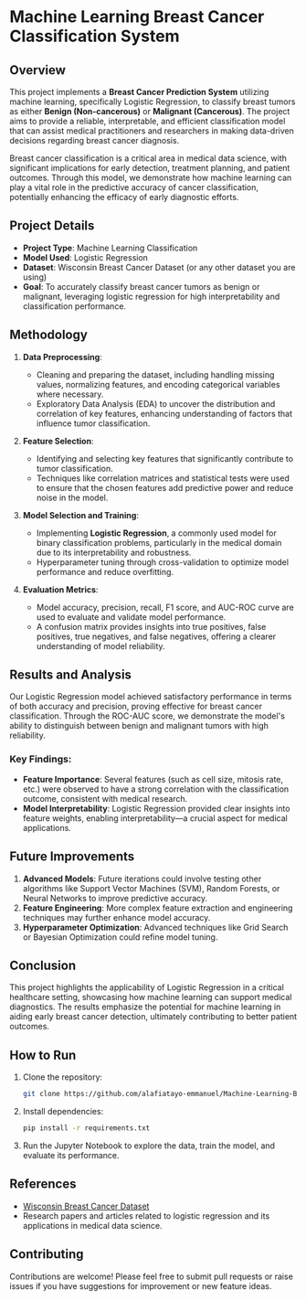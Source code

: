 

# Machine Learning Breast Cancer Classification System

## Overview

This project implements a **Breast Cancer Prediction System** utilizing machine learning, specifically Logistic Regression, to classify breast tumors as either **Benign (Non-cancerous)** or **Malignant (Cancerous)**. The project aims to provide a reliable, interpretable, and efficient classification model that can assist medical practitioners and researchers in making data-driven decisions regarding breast cancer diagnosis.

Breast cancer classification is a critical area in medical data science, with significant implications for early detection, treatment planning, and patient outcomes. Through this model, we demonstrate how machine learning can play a vital role in the predictive accuracy of cancer classification, potentially enhancing the efficacy of early diagnostic efforts.

## Project Details

- **Project Type**: Machine Learning Classification
- **Model Used**: Logistic Regression
- **Dataset**: Wisconsin Breast Cancer Dataset (or any other dataset you are using)
- **Goal**: To accurately classify breast cancer tumors as benign or malignant, leveraging logistic regression for high interpretability and classification performance.

## Methodology

1. **Data Preprocessing**:
   - Cleaning and preparing the dataset, including handling missing values, normalizing features, and encoding categorical variables where necessary.
   - Exploratory Data Analysis (EDA) to uncover the distribution and correlation of key features, enhancing understanding of factors that influence tumor classification.

2. **Feature Selection**:
   - Identifying and selecting key features that significantly contribute to tumor classification.
   - Techniques like correlation matrices and statistical tests were used to ensure that the chosen features add predictive power and reduce noise in the model.

3. **Model Selection and Training**:
   - Implementing **Logistic Regression**, a commonly used model for binary classification problems, particularly in the medical domain due to its interpretability and robustness.
   - Hyperparameter tuning through cross-validation to optimize model performance and reduce overfitting.

4. **Evaluation Metrics**:
   - Model accuracy, precision, recall, F1 score, and AUC-ROC curve are used to evaluate and validate model performance.
   - A confusion matrix provides insights into true positives, false positives, true negatives, and false negatives, offering a clearer understanding of model reliability.

## Results and Analysis

Our Logistic Regression model achieved satisfactory performance in terms of both accuracy and precision, proving effective for breast cancer classification. Through the ROC-AUC score, we demonstrate the model's ability to distinguish between benign and malignant tumors with high reliability.

### Key Findings:
- **Feature Importance**: Several features (such as cell size, mitosis rate, etc.) were observed to have a strong correlation with the classification outcome, consistent with medical research.
- **Model Interpretability**: Logistic Regression provided clear insights into feature weights, enabling interpretability—a crucial aspect for medical applications.

## Future Improvements

1. **Advanced Models**: Future iterations could involve testing other algorithms like Support Vector Machines (SVM), Random Forests, or Neural Networks to improve predictive accuracy.
2. **Feature Engineering**: More complex feature extraction and engineering techniques may further enhance model accuracy.
3. **Hyperparameter Optimization**: Advanced techniques like Grid Search or Bayesian Optimization could refine model tuning.

## Conclusion

This project highlights the applicability of Logistic Regression in a critical healthcare setting, showcasing how machine learning can support medical diagnostics. The results emphasize the potential for machine learning in aiding early breast cancer detection, ultimately contributing to better patient outcomes.

## How to Run

1. Clone the repository:  
   ```bash
   git clone https://github.com/alafiatayo-emmanuel/Machine-Learning-Breast-Cancer-Classification-System.git
   ```
2. Install dependencies:
   ```bash
   pip install -r requirements.txt
   ```
3. Run the Jupyter Notebook to explore the data, train the model, and evaluate its performance.

## References

- [Wisconsin Breast Cancer Dataset](https://www.kaggle.com/datasets/uciml/breast-cancer-wisconsin-data)
- Research papers and articles related to logistic regression and its applications in medical data science.

## Contributing

Contributions are welcome! Please feel free to submit pull requests or raise issues if you have suggestions for improvement or new feature ideas.


